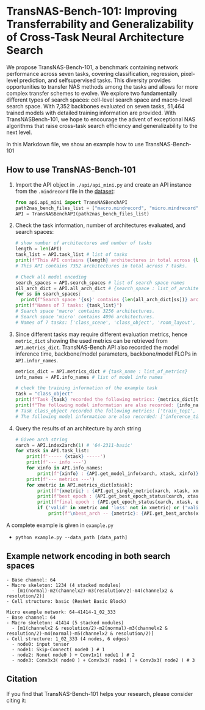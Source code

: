 # TransNAS-Bench-101: Improving Transferrability and Generalizability of Cross-Task Neural Architecture Search

We propose TransNAS-Bench-101, a benchmark containing network performance across seven tasks, covering classification, regression, pixel-level prediction, and selfsupervised tasks. This diversity provides opportunities to transfer NAS methods among the tasks and allows for more complex transfer schemes to evolve. We explore two fundamentally different types of search spaces: cell-level search space and macro-level search space. With 7,352 backbones evaluated on seven tasks, 51,464 trained models with detailed training information are provided. With TransNASBench-101, we hope to encourage the advent of exceptional NAS algorithms that raise cross-task search efficiency and generalizability to the next level.

In this Markdown file, we show an example how to use TransNAS-Bench-101

## How to use TransNAS-Bench-101

1. Import the API object in `./api/api_mini.py` and create an API instance from the `.mindrecord` file in the [dataset](https://download.mindspore.cn/dataset/TransNAS-Bench-101/):

    ```python
    from api.api_mini import TransNASBenchAPI
    path2nas_bench_files_list = ["macro.mindrecord", "micro.mindrecord", "index.mindrecord"]
    API = TransNASBenchAPI(path2nas_bench_files_list)
    ```

2. Check the task information, number of architectures evaluated, and search spaces:

    ```python
    # show number of architectures and number of tasks
    length = len(API)
    task_list = API.task_list # list of tasks
    print(f"This API contains {length} architectures in total across {len(task_list)} tasks.")
    # This API contains 7352 architectures in total across 7 tasks.

    # Check all model encoding
    search_spaces = API.search_spaces # list of search space names
    all_arch_dict = API.all_arch_dict # {search_space : list_of_architecture_names}
    for ss in search_spaces:
      print(f"Search space '{ss}' contains {len(all_arch_dict[ss])} architectures.")
    print(f"Names of 7 tasks: {task_list}")
    # Search space 'macro' contains 3256 architectures.
    # Search space 'micro' contains 4096 architectures.
    # Names of 7 tasks: ['class_scene', 'class_object', 'room_layout', 'jigsaw', 'segmentsemantic', 'normal', 'autoencoder']
    ```

3. Since different tasks may require different evaluation metrics, hence `metric_dict` showing the used metrics can be retrieved from `API.metrics_dict`. TransNAS-Bench API also recorded the model inference time, backbone/model parameters, backbone/model FLOPs in `API.infor_names`.

    ```python
    metrics_dict = API.metrics_dict # {task_name : list_of_metrics}
    info_names = API.info_names # list of model info names

    # check the training information of the example task
    task = "class_object"
    print(f"Task {task} recorded the following metrics: {metrics_dict[task]}")
    print(f"The following model information are also recorded: {info_names}")
    # Task class_object recorded the following metrics: ['train_top1', 'train_top5', 'train_loss', 'valid_top1', 'valid_top5', 'valid_loss', 'test_top1', 'test_top5', 'test_loss', 'time_elapsed']
    # The following model information are also recorded: ['inference_time', 'encoder_params', 'model_params', 'model_FLOPs', 'encoder_FLOPs']
    ```

4. Query the results of an architecture by arch string

    ```python
    # Given arch string
    xarch = API.index2arch(1) # '64-2311-basic'
    for xtask in API.task_list:
        print(f'----- {xtask} -----')
        print(f'--- info ---')
        for xinfo in API.info_names:
            print(f"{xinfo} : {API.get_model_info(xarch, xtask, xinfo)}")
        print(f'--- metrics ---')
        for xmetric in API.metrics_dict[xtask]:
            print(f"{xmetric} : {API.get_single_metric(xarch, xtask, xmetric, mode='best')}")
            print(f"best epoch : {API.get_best_epoch_status(xarch, xtask, metric=xmetric)}")
            print(f"final epoch : {API.get_epoch_status(xarch, xtask, epoch=-1)}")
            if ('valid' in xmetric and 'loss' not in xmetric) or ('valid' in xmetric and 'neg_loss' in xmetric):
                print(f"\nbest_arch -- {xmetric}: {API.get_best_archs(xtask, xmetric, 'micro')[0]}")
    ```

A complete example is given in `example.py`

- `python example.py --data_path [data_path]`

## Example network encoding in both search spaces

```Macro example network: 64-1234-basic
- Base channel: 64
- Macro skeleton: 1234 (4 stacked modules)
  - [m1(normal)-m2(channelx2)-m3(resolution/2)-m4(channelx2 & resolution/2)]
- Cell structure: basic (ResNet Basic Block)

Micro example network: 64-41414-1_02_333
- Base channel: 64
- Macro skeleton: 41414 (5 stacked modules)
  - [m1(channelx2 & resolution/2)-m2(normal)-m3(channelx2 & resolution/2)-m4(normal)-m5(channelx2 & resolution/2)]
- Cell structure: 1_02_333 (4 nodes, 6 edges)
  - node0: input tensor
  - node1: Skip-Connect( node0 ) # 1
  - node2: None( node0 ) + Conv1x1( node1 ) # 2
  - node3: Conv3x3( node0 ) + Conv3x3( node1 ) + Conv3x3( node2 ) # 3
```

## Citation

If you find that TransNAS-Bench-101 helps your research, please consider citing it:
